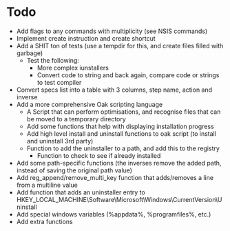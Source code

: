 # Todo

- Add flags to any commands with multiplicity (see NSIS commands)
- Implement create instruction and create shortcut
- Add a SHIT ton of tests (use a tempdir for this, and create files filled with garbage)
  - Test the following:
    - More complex iunstallers
    - Convert code to string and back again, compare code or strings to test compiler
- Convert specs list into a table with 3 columns, step name, action and inverse
- Add a more comprehensive Oak scripting language
  - A Script that can perform optimisations, and recognise files that can be moved to a temporary directory
  - Add some functions that help with displaying installation progress
  - Add high level install and uninstall functions to oak script (to install and uninstall 3rd party)
  - Function to add the uninstaller to a path, and add this to the registry
    - Function to check to see if already installed
- Add some path-specific functions (the inverses remove the added path, instead of saving the original path value)
- Add reg_append/remove_multi_key function that adds/removes a line from a multiline value 
- Add function that adds an uninstaller entry to HKEY_LOCAL_MACHINE\Software\Microsoft\Windows\CurrentVersion\Uninstall
- Add special windows variables (%appdata%, %programfiles%, etc.)
- Add extra functions